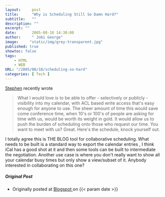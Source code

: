 ```yaml
---
layout:     post
title:      "Why is Scheduling Still So Damn Hard?"
subtitle:   ""
description: ""
excerpt: ""
date:       2005-08-18 14:30:00
author:     " Jobi George"
image:     "static/img/grey-transparent.jpg"
published: true
showtoc: false 
tags:
    - HTML
    - WEB
URL: "/2005/08/18/scheduling-so-hard"
categories: [ Tech ]
---
```


[Stephen](http://www.redmonk.com/sogrady/archives/000899.html) recently wrote

> What I would love is to be able to offer - selectively or publicly - visibility into my calendar, with ACL based write access that's easy enough for anyone to use. The sheer amount of time this would save come conference time, when 10's or 100's of people are asking for time with us, would be worth its weight in gold. It would allow us to push the burden of scheduling onto those who request our time. You want to meet with us? Great. Here's the schedule, knock yourself out.


I totally agree this is THE BLOG tool for collaborative scheduling. What needs to be built is a standard way to export the calendar entries , I think iCal has a good shot at it and then some tools can be built to intermediate the negotiation. Another use case is where you don't really want to show all your calendar busy times but only show a view/subset of it. Anybody interested in collaborating on this one? 



##### Original Post

* Originally posted at [ Blogspot ]( http://jobig.blogspot.com/2005/08/why-is-scheduling-still-so-damn-hard.html) on {{< param date >}}



